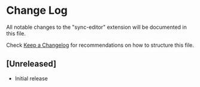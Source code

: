 # Change Log

All notable changes to the "sync-editor" extension will be documented in this file.

Check [Keep a Changelog](http://keepachangelog.com/) for recommendations on how to structure this file.

## [Unreleased]

- Initial release